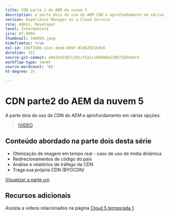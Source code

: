 ```yaml
---
title: CDN parte 2 do AEM da nuvem 5
description: a parte dois do uso do AEM CDN e aprofundamento em várias opções.
version: Experience Manager as a Cloud Service
role: Admin, Developer
level: Intermediate
jira: KT-9904
thumbnail: 340994.jpeg
hidefromtoc: true
exl-id: 3d6f3506-e1ec-4eeb-869f-02db2821b8c6
duration: 311
source-git-commit: 48433a5367c281cf5a1c106b08a1306f1b0e8ef4
workflow-type: tm+mt
source-wordcount: '82'
ht-degree: 2%

---
```


# CDN parte2 do AEM da nuvem 5

A parte dois do uso da CDN do AEM e aprofundamento em várias opções.

>[!VIDEO](https://video.tv.adobe.com/v/3448413?quality=12&learn=on&captions=por_br)

## Conteúdo abordado na parte dois desta série

+ Otimização de imagem em tempo real - caso de uso de mídia dinâmica
+ Redirecionamentos de código do país
+ Análise e relatórios de tráfego da CDN
+ Traga sua própria CDN (BYOCDN)

[Visualizar a parte um](cloud5-aem-cdn-part1.md)

## Recursos adicionais

Assista a vídeos relacionados na página [Cloud 5 temporada 1](cloud5-season-1.md).
